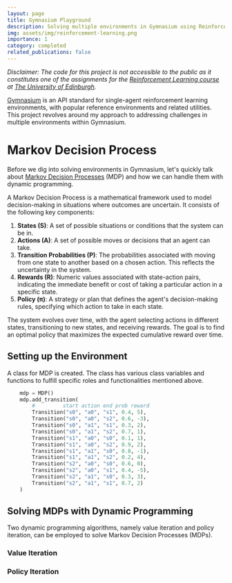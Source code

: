 ```yaml
---
layout: page
title: Gymnasium Playground
description: Solving multiple environments in Gymnasium using Reinforcement Learning.
img: assets/img/reinforcement-learning.png
importance: 1
category: completed
related_publications: false
---
```


*Disclaimer: The code for this project is not accessible to the public as it constitutes one of the assignments for the [Reinforcement Learning course](https://opencourse.inf.ed.ac.uk/rl) at [The University of Edinburgh](https://www.ed.ac.uk/).*

[Gymnasium](https://gymnasium.farama.org/) is an API standard for single-agent reinforcement learning environments, with popular reference environments and related utilities. This project revolves around my approach to addressing challenges in multiple environments within Gymnasium.

# Markov Decision Process

Before we dig into solving environments in Gymnasium, let's quickly talk about [Markov Decision Processes](https://en.wikipedia.org/wiki/Markov_decision_process) (MDP) and how we can handle them with dynamic programming. 

A Markov Decision Process is a mathematical framework used to model decision-making in situations where outcomes are uncertain. It consists of the following key components:

1. **States (S)**: A set of possible situations or conditions that the system can be in.
2. **Actions (A)**: A set of possible moves or decisions that an agent can take.
3. **Transition Probabilities (P)**: The probabilities associated with moving from one state to another based on a chosen action. This reflects the uncertainty in the system.
4. **Rewards (R)**: Numeric values associated with state-action pairs, indicating the immediate benefit or cost of taking a particular action in a specific state.
5. **Policy (π)**: A strategy or plan that defines the agent's decision-making rules, specifying which action to take in each state.

The system evolves over time, with the agent selecting actions in different states, transitioning to new states, and receiving rewards. The goal is to find an optimal policy that maximizes the expected cumulative reward over time.

## Setting up the Environment

A class for MDP is created. The class has various class variables and functions to fulfill specific roles and functionalities mentioned above.

```python
    mdp = MDP()
    mdp.add_transition(        
        #         start action end prob reward
        Transition("s0", "a0", "s1", 0.4, 5),
        Transition("s0", "a0", "s2", 0.6, -3),
        Transition("s0", "a1", "s1", 0.3, 2),
        Transition("s0", "a1", "s2", 0.7, 1),
        Transition("s1", "a0", "s0", 0.1, 1),
        Transition("s1", "a0", "s2", 0.9, 2),
        Transition("s1", "a1", "s0", 0.8, -1),
        Transition("s1", "a1", "s2", 0.2, 4),
        Transition("s2", "a0", "s0", 0.6, 0),
        Transition("s2", "a0", "s1", 0.4, -5),
        Transition("s2", "a1", "s0", 0.3, 3),
        Transition("s2", "a1", "s1", 0.7, 2)
    )
```

## Solving MDPs with Dynamic Programming

Two dynamic programming algorithms, namely value iteration and policy iteration, can be employed to solve Markov Decision Processes (MDPs).

### Value Iteration

### Policy Iteration
